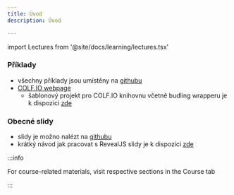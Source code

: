 ```yaml
---
title: Úvod
description: Úvod

---
```


import Lectures from '@site/docs/learning/lectures.tsx'

### Příklady
- všechny příklady jsou umístěny na [githubu](https://github.com/APHGames/examples)
- [COLF.IO webpage](https://colf.io)
  - šablonový projekt pro COLF.IO knihovnu včetně budling wrapperu je k dispozici [zde](https://github.com/APHGames/ecs-template)

### Obecné slidy
- slidy je možno nalézt na [githubu](https://github.com/APHGames/slides)
- krátký návod jak pracovat s RevealJS slidy je k dispozici <a href="./misc/slides">zde</a>

:::info

For course-related materials, visit respective sections in the Course tab

:::

<Lectures />
